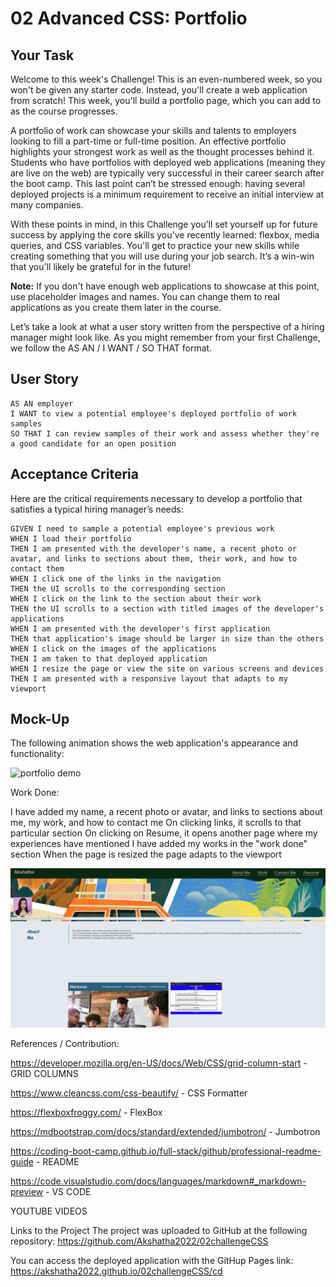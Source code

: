 # 02 Advanced CSS: Portfolio

## Your Task

Welcome to this week's Challenge! This is an even-numbered week, so you won't be given any starter code. Instead, you'll create a web application from scratch! This week, you'll build a portfolio page, which you can add to as the course progresses. 

A portfolio of work can showcase your skills and talents to employers looking to fill a part-time or full-time position. An effective portfolio highlights your strongest work as well as the thought processes behind it. Students who have portfolios with deployed web applications (meaning they are live on the web) are typically very successful in their career search after the boot camp. This last point can’t be stressed enough: having several deployed projects is a minimum requirement to receive an initial interview at many companies. 

With these points in mind, in this Challenge you’ll set yourself up for future success by applying the core skills you've recently learned: flexbox, media queries, and CSS variables. You'll get to practice your new skills while creating something that you will use during your job search. It’s a win-win that you'll likely be grateful for in the future!

**Note:** If you don't have enough web applications to showcase at this point, use placeholder images and names. You can change them to real applications as you create them later in the course.

Let’s take a look at what a user story written from the perspective of a hiring manager might look like. As you might remember from your first Challenge, we follow the AS AN / I WANT / SO THAT format. 


## User Story

```
AS AN employer
I WANT to view a potential employee's deployed portfolio of work samples
SO THAT I can review samples of their work and assess whether they're a good candidate for an open position
```


## Acceptance Criteria

Here are the critical requirements necessary to develop a portfolio that satisfies a typical hiring manager’s needs:

```
GIVEN I need to sample a potential employee's previous work
WHEN I load their portfolio
THEN I am presented with the developer's name, a recent photo or avatar, and links to sections about them, their work, and how to contact them
WHEN I click one of the links in the navigation
THEN the UI scrolls to the corresponding section
WHEN I click on the link to the section about their work
THEN the UI scrolls to a section with titled images of the developer's applications
WHEN I am presented with the developer's first application
THEN that application's image should be larger in size than the others
WHEN I click on the images of the applications
THEN I am taken to that deployed application
WHEN I resize the page or view the site on various screens and devices
THEN I am presented with a responsive layout that adapts to my viewport
```


## Mock-Up

The following animation shows the web application's appearance and functionality:

![portfolio demo](./Assets/02-advanced-css-homework-demo.gif)

Work Done:

I have added my name, a recent photo or avatar, and links to sections about me, my work, and how to contact me
On clicking links, it scrolls to that particular section
On clicking on Resume, it opens another page where my experiences have mentioned
I have added my works in the "work done" section
When the page is resized the page adapts to the viewport

![Final Website](./Images/Screenshot%20of%20Portfolio.jpg)


References / Contribution:

https://developer.mozilla.org/en-US/docs/Web/CSS/grid-column-start - GRID COLUMNS

https://www.cleancss.com/css-beautify/ - CSS Formatter

https://flexboxfroggy.com/ - FlexBox

https://mdbootstrap.com/docs/standard/extended/jumbotron/ - Jumbotron

https://coding-boot-camp.github.io/full-stack/github/professional-readme-guide - README

https://code.visualstudio.com/docs/languages/markdown#_markdown-preview - VS CODE

YOUTUBE VIDEOS

Links to the Project
The project was uploaded to GitHub at the following repository: https://github.com/Akshatha2022/02challengeCSS

You can access the deployed application with the GitHup Pages link: https://akshatha2022.github.io/02challengeCSS/cd